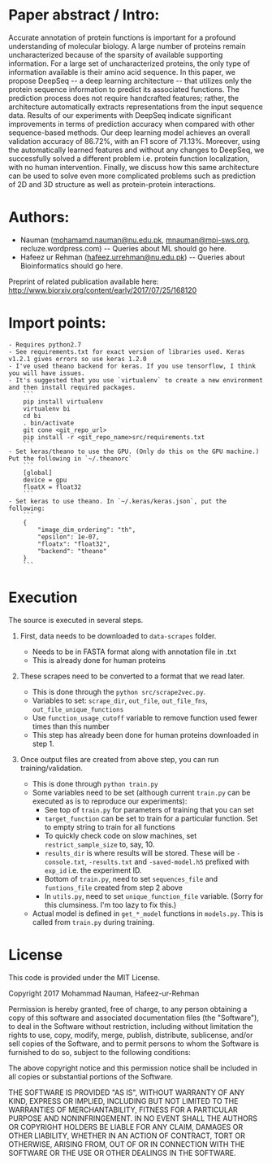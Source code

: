 # Paper abstract / Intro: 

Accurate annotation of protein functions is important for a profound understanding of molecular biology. A large number of proteins remain uncharacterized because of the sparsity of available supporting information. For a large set of uncharacterized proteins, the only type of information available is their amino acid sequence. In this paper, we propose DeepSeq -- a deep learning architecture -- that utilizes only the protein sequence information to predict its associated functions. The prediction process does not require handcrafted features; rather, the architecture automatically extracts representations from the input sequence data. Results of our experiments with DeepSeq indicate significant improvements in terms of prediction accuracy when compared with other sequence-based methods. Our deep learning model achieves an overall validation accuracy of 86.72%, with an F1 score of 71.13%. Moreover, using the automatically learned features and without any changes to DeepSeq, we successfully solved a different problem i.e. protein function localization, with no human intervention. Finally, we discuss how this same architecture can be used to solve even more complicated problems such as prediction of 2D and 3D structure as well as protein-protein interactions. 

 # Authors:

- Nauman (mohamamd.nauman@nu.edu.pk, mnauman@mpi-sws.org, recluze.wordpress.com) -- Queries about ML should go here.
- Hafeez ur Rehman (hafeez.urrehman@nu.edu.pk) -- Queries about Bioinformatics should go here.

Preprint of related publication available here: http://www.biorxiv.org/content/early/2017/07/25/168120 

# Import points:
    - Requires python2.7
    - See requirements.txt for exact version of libraries used. Keras v1.2.1 gives errors so use keras 1.2.0
    - I've used theano backend for keras. If you use tensorflow, I think you will have issues.
    - It's suggested that you use `virtualenv` to create a new environment and then install required packages.
        ```
        pip install virtualenv
        virtualenv bi
        cd bi
        . bin/activate
        git cone <git_repo_url>
        pip install -r <git_repo_name>src/requirements.txt
        ```
    - Set keras/theano to use the GPU. (Only do this on the GPU machine.) Put the following in `~/.theanorc`
        ```
        [global]
        device = gpu
        floatX = float32
        ```
    - Set keras to use theano. In `~/.keras/keras.json`, put the following:
        ```
        {
            "image_dim_ordering": "th",
            "epsilon": 1e-07,
            "floatx": "float32",
            "backend": "theano"
        }
        ```

# Execution
The source is executed in several steps.

1. First, data needs to be downloaded to `data-scrapes` folder.
    - Needs to be in FASTA format along with annotation file in .txt
    - This is already done for human proteins


2. These scrapes need to be converted to a format that we read later.
    - This is done through the `python src/scrape2vec.py`.
    - Variables to set: `scrape_dir`, `out_file`, `out_file_fns`, `out_file_unique_functions`
    - Use `function_usage_cutoff` variable to remove function used fewer times than this number
    - This step has already been done for human proteins downloaded in step 1.


3. Once output files are created from above step, you can run training/validation.
    - This is done through `python train.py`
    - Some variables need to be set (although current `train.py` can be executed as is to reproduce our experiments):
        * See top of `train.py` for parameters of training that you can set
        * `target_function` can be set to train for a particular function. Set to empty string to train for all functions
        * To quickly check code on slow machines, set `restrict_sample_size` to, say, 10.
        * `results_dir` is where results will be stored. These will be `-console.txt`, `-results.txt` and `-saved-model.h5` prefixed with `exp_id` i.e. the experiment ID.
        * Bottom of `train.py`, need to set `sequences_file` and `funtions_file` created from step 2 above
        * In `utils.py`, need to set `unique_function_file` variable. (Sorry for this clumsiness. I'm too lazy to fix this.)
    - Actual model is defined in `get_*_model` functions in `models.py`. This is called from `train.py` during training.

# License

This code is provided under the MIT License. 

Copyright 2017 Mohammad Nauman, Hafeez-ur-Rehman  

Permission is hereby granted, free of charge, to any person obtaining a copy of this software and associated documentation files (the "Software"), to deal in the Software without restriction, including without limitation the rights to use, copy, modify, merge, publish, distribute, sublicense, and/or sell copies of the Software, and to permit persons to whom the Software is furnished to do so, subject to the following conditions:

The above copyright notice and this permission notice shall be included in all copies or substantial portions of the Software.

THE SOFTWARE IS PROVIDED "AS IS", WITHOUT WARRANTY OF ANY KIND, EXPRESS OR IMPLIED, INCLUDING BUT NOT LIMITED TO THE WARRANTIES OF MERCHANTABILITY, FITNESS FOR A PARTICULAR PURPOSE AND NONINFRINGEMENT. IN NO EVENT SHALL THE AUTHORS OR COPYRIGHT HOLDERS BE LIABLE FOR ANY CLAIM, DAMAGES OR OTHER LIABILITY, WHETHER IN AN ACTION OF CONTRACT, TORT OR OTHERWISE, ARISING FROM, OUT OF OR IN CONNECTION WITH THE SOFTWARE OR THE USE OR OTHER DEALINGS IN THE SOFTWARE.

